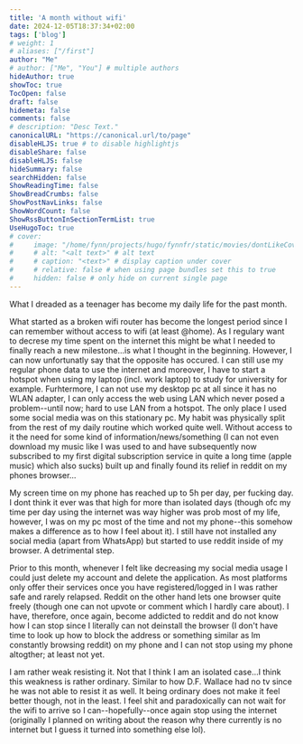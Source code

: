 ```yaml
---
title: 'A month without wifi'
date: 2024-12-05T18:37:34+02:00
tags: ['blog']
# weight: 1
# aliases: ["/first"]
author: "Me"
# author: ["Me", "You"] # multiple authors
hideAuthor: true
showToc: true
TocOpen: false
draft: false
hidemeta: false
comments: false
# description: "Desc Text."
canonicalURL: "https://canonical.url/to/page"
disableHLJS: true # to disable highlightjs
disableShare: false
disableHLJS: false
hideSummary: false
searchHidden: false
ShowReadingTime: false
ShowBreadCrumbs: false
ShowPostNavLinks: false
ShowWordCount: false
ShowRssButtonInSectionTermList: true
UseHugoToc: true
# cover:
#     image: "/home/fynn/projects/hugo/fynnfr/static/movies/dontLikeCover.png" # image path/url
#     # alt: "<alt text>" # alt text
#     # caption: "<text>" # display caption under cover
#     # relative: false # when using page bundles set this to true
#     hidden: false # only hide on current single page
---
```

What I dreaded as a teenager has become my daily life for the past month.

What started as a broken wifi router has become the longest period since I can
remember without access to wifi (at least @home). As I regulary want to decrese my
time spent on the internet this might be what I needed to finally reach a new
milestone...is what I thought in the beginning. However, I can now unfortunatly
say that the opposite has occured. I can still use my regular phone data to use
the internet and moreover, I have to start a hotspot when using my laptop
(incl. work laptop) to study for university for example. Furhtermore, I can not
use my desktop pc at all since it has no WLAN adapter, I can only access the
web using LAN which never posed a problem--until now; hard to use LAN from a
hotspot. The only place I used some social media was on this stationary pc. My
habit was physically split from the rest of my daily routine which worked quite
well. Without access to it the need for some kind of information/news/something
(I can not even download my music like I was used to and have subsequently now
subscribed to my first digital subscription service in quite a long time (apple
music) which also sucks) built up and finally found its relief in reddit on my
phones browser...

My screen time on my phone has reached up to
5h per day, per fucking day. I dont think it ever was that high for more than
isolated days (though ofc my time per day using the internet was way higher was
prob most of my life, however, I was on my pc most of the time and not my
phone--this somehow makes a difference as to how I feel about it). I still have
not installed any social media (apart from WhatsApp) but started to use reddit
inside of my browser. A detrimental step. 

Prior to this month, whenever I felt like decreasing my social media usage I
could just delete my account and delete the application. As most platforms only
offer their services once you have registered/logged in I was rather safe and
rarely relapsed. Reddit on the other hand lets one browser quite freely (though
one can not upvote or comment which I hardly care about). I have, therefore,
once again, become addicted to reddit and do not know how I can stop since I
literally can not deinstall the browser (I don't have time to look up how to block
the address or something similar as Im constantly browsing reddit) on my phone
and I can not stop using my
phone altogther; at least not yet.

I am rather weak resisting it. Not that I
think I am an isolated case...I think this weakness is rather ordinary. Similar
to how D.F. Wallace had no tv since he was not able to resist it as well. It
being ordinary does not make it feel better though, not in the least. I feel shit and paradoxically
can not wait for the wifi to arrive so I can--hopefully--once again stop using
the internet (originally I planned on writing about the reason why there
currently is no internet but I guess it turned into something else lol).

